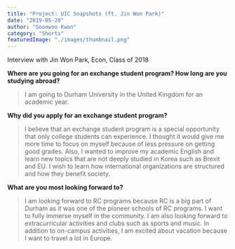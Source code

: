 ```yaml
---
title: "Project: UIC Snapshots (ft. Jin Won Park)"
date: "2019-05-20"
author: "Soonwoo Kwon"
category: "Shorts"
featuredImage: "./images/thumbnail.png"
---
```


Interview with Jin Won Park, Econ, Class of 2018

**Where are you going for an exchange student program? How long are you studying abroad?**

> I am going to Durham University in the United Kingdom for an academic year.

**Why did you apply for an exchange student program?**

> I believe that an exchange student program is a special opportunity that only college students can experience. I thought it would give me more time to focus on myself because of less pressure on getting good grades. Also, I wanted to improve my academic English and learn new topics that are not deeply studied in Korea such as Brexit and EU. I wish to learn how international organizations are structured and how they benefit society.

**What are you most looking forward to?**

> I am looking forward to RC programs because RC is a big part of Durham as it was one of the pioneer schools of RC programs. I want to fully immerse myself in the community. I am also looking forward to extracurricular activities and clubs such as sports and music. In addition to on-campus activities, I am excited about vacation because I want to travel a lot in Europe.
